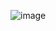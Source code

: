 ![image](https://github.com/Zerodoom675/Docker/assets/115937460/fbe924bd-2d13-4d99-8cd5-a75f7dc050a2)
